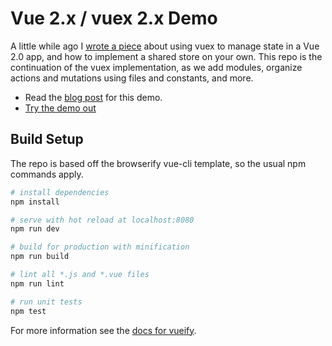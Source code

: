# Vue 2.x / vuex 2.x Demo

A little while ago I [wrote a piece](https://benjaminlistwon.com/blog/shared-state-in-vue-and-vuex) about using vuex to manage state in a Vue 2.0 app, and how to implement a shared store on your own. This repo is the continuation of the vuex implementation, as we add modules, organize actions and mutations using files and constants, and more.

- Read the [blog post](https://benjaminlistwon.com/blog/vuex-chat-part-2/) for this demo.
- [Try the demo out](https://benjaminlistwon.com/demo/vuexchat/)


## Build Setup

The repo is based off the browserify vue-cli template, so the usual npm commands apply.

``` bash
# install dependencies
npm install

# serve with hot reload at localhost:8080
npm run dev

# build for production with minification
npm run build

# lint all *.js and *.vue files
npm run lint

# run unit tests
npm test
```
For more information see the [docs for vueify](https://github.com/vuejs/vueify).

